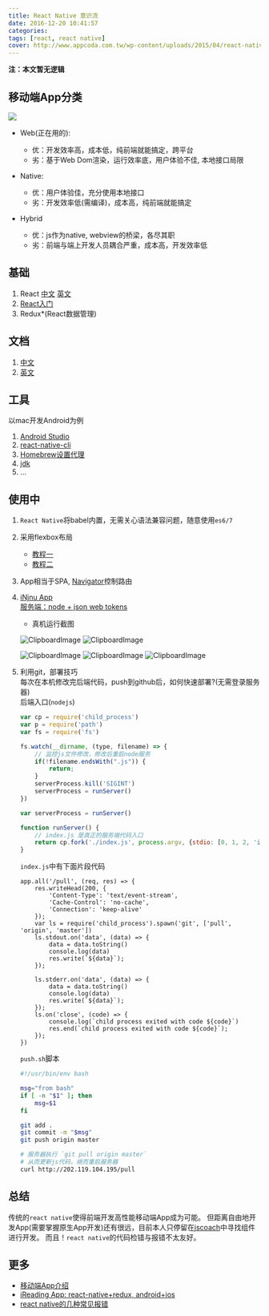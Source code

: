 ```yaml
---
title: React Native 意识流
date: 2016-12-20 10:41:57
categories:
tags: [react, react native]
cover: http://www.appcoda.com.tw/wp-content/uploads/2015/04/react-native-1024x631.png
---
```


**注：本文暂无逻辑**

## 移动端App分类

![](http://img.blog.csdn.net/20160326162834667)

- Web(正在用的): 
    - 优：开发效率高，成本低，纯前端就能搞定，跨平台
    - 劣：基于Web Dom渲染，运行效率底，用户体验不佳, 本地接口局限

- Native:
    - 优：用户体验佳，充分使用本地接口
    - 劣：开发效率低(需编译)，成本高，纯前端就能搞定
    
- Hybrid
    - 优：js作为native, webview的桥梁，各尽其职
    - 劣：前端与端上开发人员耦合严重，成本高，开发效率低
    

## 基础

1. React  [中文](http://reactjs.cn/react/docs/getting-started-zh-CN.html)  [英文](https://facebook.github.io/react/docs/hello-world.html)
2. [React入门](http://www.ruanyifeng.com/blog/2015/03/react.html)
3. Redux*(React数据管理)

## 文档

1. [中文](https://reactnative.cn/docs/0.39/getting-started.html)
2. [英文](https://facebook.github.io/react-native/docs/getting-started.html)

## 工具

以mac开发Android为例

1. [Android Studio](https://developer.android.com/studio/install.html)
2. [react-native-cli](https://www.npmjs.com/package/react-native-cli)
3. [Homebrew设置代理](https://www.zhihu.com/question/31360766)
4. [jdk](https://gist.github.com/tomysmile/a9a7aee85ff73454bd57e198ad90e614)
5. ...

## 使用中
1. `React Native`将babel内置，无需关心语法兼容问题，随意使用`es6/7`
2. 采用flexbox布局
    - [教程一](http://www.ruanyifeng.com/blog/2015/07/flex-grammar.html)
    - [教程二](http://www.ruanyifeng.com/blog/2015/07/flex-examples.html)

3. App相当于SPA, [Navigator](https://reactnative.cn/docs/0.39/navigator.html#content)控制路由
4. [iNjnu App](https://github.com/moyuyc/injnu-app)  
    [服务端：node + json web tokens](https://github.com/moyuyc/injnu-server)
    - 真机运行截图

    ![ClipboardImage](http://obu9je6ng.bkt.clouddn.com/FuH-0ZSzgnT3jWrifGkZ3fqyyJal?imageslim)
    ![ClipboardImage](http://obu9je6ng.bkt.clouddn.com/Fkw5Ho1U9pEtmSM1pZQYnAdRS-Gw?imageslim)

    ![ClipboardImage](http://obu9je6ng.bkt.clouddn.com/Fl0Q8TZ2lio3KCUQmMBpXD_WqCIa?imageslim)
    ![ClipboardImage](http://obu9je6ng.bkt.clouddn.com/FjEQHKAZVBkn9NfPqCjWg_D7JMak?imageslim)
    ![ClipboardImage](http://obu9je6ng.bkt.clouddn.com/FoGBVVpfz7K5C4S5kOpvoP72u8Ud?imageslim)

5. 利用git，部署技巧  
    每次在本机修改完后端代码，push到github后，如何快速部署?(无需登录服务器)  
    后端入口(`nodejs`)
    ```javascript
    var cp = require('child_process')
    var p = require('path')
    var fs = require('fs')
    
    fs.watch(__dirname, (type, filename) => {
        // 监控js文件修改，修改后重启node服务
        if(!filename.endsWith(".js")) {
            return;
        }
        serverProcess.kill('SIGINT')
        serverProcess = runServer()
    })
    
    var serverProcess = runServer()
    
    function runServer() {
        // index.js 是真正的服务端代码入口
        return cp.fork('./index.js', process.argv, {stdio: [0, 1, 2, 'ipc']})
    }
    ```
    
    `index.js`中有下面片段代码
    ```
    app.all('/pull', (req, res) => {
    	res.writeHead(200, {
    		'Content-Type': 'text/event-stream',
    		'Cache-Control': 'no-cache',
    		'Connection': 'keep-alive'
    	});
    	var ls = require('child_process').spawn('git', ['pull', 'origin', 'master'])
    	ls.stdout.on('data', (data) => {
    		data = data.toString()
    		console.log(data)
    		res.write(`${data}`);
    	});
    
    	ls.stderr.on('data', (data) => {
    		data = data.toString()
    		console.log(data)
    		res.write(`${data}`);
    	});
    	ls.on('close', (code) => {
    		console.log(`child process exited with code ${code}`)
    		res.end(`child process exited with code ${code}`);
    	});
    })
    ```
    
    `push.sh`脚本
    ```bash
    #!/usr/bin/env bash

    msg="from bash"
    if [ -n "$1" ]; then
        msg=$1
    fi
    
    git add .
    git commit -m "$msg"
    git push origin master
    
    # 服务器执行 `git pull origin master`
    # 从而更新js代码，继而重启服务器
    curl http://202.119.104.195/pull
    ```
    
## 总结

传统的`react native`使得前端开发高性能移动端App成为可能。
但距离自由地开发App(需要掌握原生App开发)还有很远，目前本人只停留在[jscoach](https://js.coach/)中寻找组件进行开发。
而且！`react native`的代码检错与报错不太友好。

## 更多

- [移动端App介绍](http://blog.csdn.net/zlts000/article/details/50987265)
- [iReading App: react-native+redux, android+ios](https://github.com/attentiveness/reading)
- [react native的几种常见报错](http://www.jianshu.com/p/7f32660359ef)